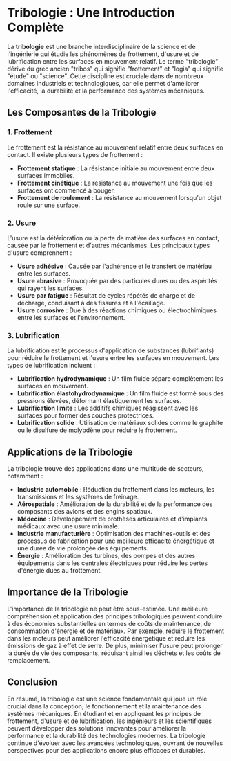 # Tribologie : Une Introduction Complète

La **tribologie** est une branche interdisciplinaire de la science et de l'ingénierie qui étudie les phénomènes de frottement, d'usure et de lubrification entre les surfaces en mouvement relatif. Le terme "tribologie" dérive du grec ancien "tribos" qui signifie "frottement" et "logia" qui signifie "étude" ou "science". Cette discipline est cruciale dans de nombreux domaines industriels et technologiques, car elle permet d'améliorer l'efficacité, la durabilité et la performance des systèmes mécaniques.

## Les Composantes de la Tribologie

### 1. Frottement

Le frottement est la résistance au mouvement relatif entre deux surfaces en contact. Il existe plusieurs types de frottement :

- **Frottement statique** : La résistance initiale au mouvement entre deux surfaces immobiles.
- **Frottement cinétique** : La résistance au mouvement une fois que les surfaces ont commencé à bouger.
- **Frottement de roulement** : La résistance au mouvement lorsqu'un objet roule sur une surface.

### 2. Usure

L'usure est la détérioration ou la perte de matière des surfaces en contact, causée par le frottement et d'autres mécanismes. Les principaux types d'usure comprennent :

- **Usure adhésive** : Causée par l'adhérence et le transfert de matériau entre les surfaces.
- **Usure abrasive** : Provoquée par des particules dures ou des aspérités qui rayent les surfaces.
- **Usure par fatigue** : Résultat de cycles répétés de charge et de décharge, conduisant à des fissures et à l'écaillage.
- **Usure corrosive** : Due à des réactions chimiques ou électrochimiques entre les surfaces et l'environnement.

### 3. Lubrification

La lubrification est le processus d'application de substances (lubrifiants) pour réduire le frottement et l'usure entre les surfaces en mouvement. Les types de lubrification incluent :

- **Lubrification hydrodynamique** : Un film fluide sépare complètement les surfaces en mouvement.
- **Lubrification élastohydrodynamique** : Un film fluide est formé sous des pressions élevées, déformant élastiquement les surfaces.
- **Lubrification limite** : Les additifs chimiques réagissent avec les surfaces pour former des couches protectrices.
- **Lubrification solide** : Utilisation de matériaux solides comme le graphite ou le disulfure de molybdène pour réduire le frottement.

## Applications de la Tribologie

La tribologie trouve des applications dans une multitude de secteurs, notamment :

- **Industrie automobile** : Réduction du frottement dans les moteurs, les transmissions et les systèmes de freinage.
- **Aérospatiale** : Amélioration de la durabilité et de la performance des composants des avions et des engins spatiaux.
- **Médecine** : Développement de prothèses articulaires et d'implants médicaux avec une usure minimale.
- **Industrie manufacturière** : Optimisation des machines-outils et des processus de fabrication pour une meilleure efficacité énergétique et une durée de vie prolongée des équipements.
- **Énergie** : Amélioration des turbines, des pompes et des autres équipements dans les centrales électriques pour réduire les pertes d'énergie dues au frottement.

## Importance de la Tribologie

L'importance de la tribologie ne peut être sous-estimée. Une meilleure compréhension et application des principes tribologiques peuvent conduire à des économies substantielles en termes de coûts de maintenance, de consommation d'énergie et de matériaux. Par exemple, réduire le frottement dans les moteurs peut améliorer l'efficacité énergétique et réduire les émissions de gaz à effet de serre. De plus, minimiser l'usure peut prolonger la durée de vie des composants, réduisant ainsi les déchets et les coûts de remplacement.

## Conclusion

En résumé, la tribologie est une science fondamentale qui joue un rôle crucial dans la conception, le fonctionnement et la maintenance des systèmes mécaniques. En étudiant et en appliquant les principes de frottement, d'usure et de lubrification, les ingénieurs et les scientifiques peuvent développer des solutions innovantes pour améliorer la performance et la durabilité des technologies modernes. La tribologie continue d'évoluer avec les avancées technologiques, ouvrant de nouvelles perspectives pour des applications encore plus efficaces et durables.